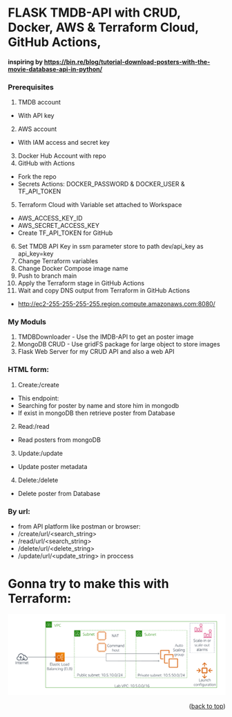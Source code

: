 <a name="readme-top"></a>
# FLASK TMDB-API with CRUD, Docker, AWS & Terraform Cloud, GitHub Actions,
#### inspiring by https://bin.re/blog/tutorial-download-posters-with-the-movie-database-api-in-python/

### Prerequisites
1. TMDB account 
- With API key
2. AWS account 
- With IAM access and secret key
3. Docker Hub Account with repo
4. GitHub with Actions
- Fork the repo
- Secrets Actions: DOCKER_PASSWORD & DOCKER_USER & TF_API_TOKEN 
5. Terraform Cloud with Variable set attached to Workspace
- AWS_ACCESS_KEY_ID
- AWS_SECRET_ACCESS_KEY
- Create TF_API_TOKEN for GitHub
6. Set TMDB API Key in ssm parameter store to path dev/api_key as api_key=key 
7. Change Terraform variables
8. Change Docker Compose image name
9. Push to branch main
10. Apply the Terraform stage in GitHub Actions
11. Wait and copy DNS output from Terraform in GitHub Actions
- http://ec2-255-255-255-255.region.compute.amazonaws.com:8080/

### My Moduls
1. TMDBDownloader - Use the IMDB-API to get an poster image
2. MongoDB CRUD - Use gridFS package for large object to store images
3. Flask Web Server for my CRUD API and also a web API

### HTML form:

1. Create:/create 
- This endpoint:
- Searching for poster by name and store him in mongodb
- If exist in mongoDB then retrieve poster from Database

2. Read:/read 
- Read posters from mongoDB
3. Update:/update 
- Update poster metadata
4. Delete:/delete
- Delete poster from Database

### By url:
- from API platform like postman or browser:
- /create/url/<search_string>
- /read/url/<search_string>
- /delete/url/<delete_string>
- /update/url/<update_string> in proccess



# Gonna try to make this with Terraform:


![Tux, the Linux mascot](/MD/scaling-linux-architecture.png)


<p align="right">(<a href="#readme-top">back to top</a>)</p>
